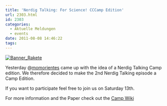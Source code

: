 ```yaml
---
title: 'Nerdig Talking: For Science! CCCamp Edition'
url: 2303.html
id: 2303
categories:
  - Aktuelle Meldungen
  - events
date: 2011-08-08 14:46:22
tags:
---
```


[![](https://blog.shackspace.de/wp-content/uploads/2011/08/Banner_Rakete.png "Banner_Rakete")](https://blog.shackspace.de/wp-content/uploads/2011/08/Banner_Rakete.png)

Yesterday @[momorientes](http://twitter.com/momorientes "momorientes") came up with the idea of a Nerdig Talking Camp edition. We therefore decided to make the 2nd Nerdig Talking episode a Camp Edition.

If you want to participate feel free to join us on Saturday 13th.

For more information and the Paper check out the [Camp Wiki](http://events.ccc.de/camp/2011/wiki/Nerdig_Talking "Camp Wiki")